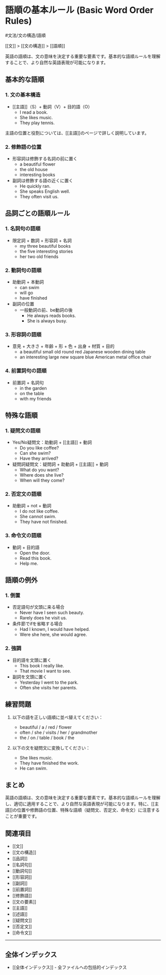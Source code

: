 ﻿# 語順の基本ルール (Basic Word Order Rules)

#文法/文の構造/語順

[[文]] > [[文の構造]] > [[語順]]

英語の語順は、文の意味を決定する重要な要素です。基本的な語順ルールを理解することで、より自然な英語表現が可能になります。

## 基本的な語順

### 1. 文の基本構造
- [[主語]]（S）+ 動詞（V）+ 目的語（O）
  - I read a book.
  - She likes music.
  - They play tennis.

主語の位置と役割については、[[主語]]のページで詳しく説明しています。

### 2. 修飾語の位置
- 形容詞は修飾する名詞の前に置く
  - a beautiful flower
  - the old house
  - interesting books
- 副詞は修飾する語の近くに置く
  - He quickly ran.
  - She speaks English well.
  - They often visit us.

## 品詞ごとの語順ルール

### 1. 名詞句の語順
- 限定詞 + 数詞 + 形容詞 + 名詞
  - my three beautiful books
  - the five interesting stories
  - her two old friends

### 2. 動詞句の語順
- 助動詞 + 本動詞
  - can swim
  - will go
  - have finished
- 副詞の位置
  - 一般動詞の前、be動詞の後
    - He always reads books.
    - She is always busy.

### 3. 形容詞の語順
- 意見 + 大きさ + 年齢 + 形 + 色 + 出身 + 材質 + 目的
  - a beautiful small old round red Japanese wooden dining table
  - an interesting large new square blue American metal office chair

### 4. 前置詞句の語順
- 前置詞 + 名詞句
  - in the garden
  - on the table
  - with my friends

## 特殊な語順

### 1. 疑問文の語順
- Yes/No疑問文：助動詞 + [[主語]] + 動詞
  - Do you like coffee?
  - Can she swim?
  - Have they arrived?
- 疑問詞疑問文：疑問詞 + 助動詞 + [[主語]] + 動詞
  - What do you want?
  - Where does she live?
  - When will they come?

### 2. 否定文の語順
- 助動詞 + not + 動詞
  - I do not like coffee.
  - She cannot swim.
  - They have not finished.

### 3. 命令文の語順
- 動詞 + 目的語
  - Open the door.
  - Read this book.
  - Help me.

## 語順の例外

### 1. 倒置
- 否定語句が文頭に来る場合
  - Never have I seen such beauty.
  - Rarely does he visit us.
- 条件節でifを省略する場合
  - Had I known, I would have helped.
  - Were she here, she would agree.

### 2. 強調
- 目的語を文頭に置く
  - This book I really like.
  - That movie I want to see.
- 副詞を文頭に置く
  - Yesterday I went to the park.
  - Often she visits her parents.

## 練習問題
1. 以下の語を正しい語順に並べ替えてください：
   - beautiful / a / red / flower
   - often / she / visits / her / grandmother
   - the / on / table / book / the

2. 以下の文を疑問文に変換してください：
   - She likes music.
   - They have finished the work.
   - He can swim.

## まとめ
英語の語順は、文の意味を決定する重要な要素です。基本的な語順ルールを理解し、適切に適用することで、より自然な英語表現が可能になります。特に、[[主語]]の位置や修飾語の位置、特殊な語順（疑問文、否定文、命令文）に注意することが重要です。

## 関連項目
- [[文]]
- [[文の構造]]
- [[品詞]]
- [[名詞句]]
- [[動詞句]]
- [[形容詞]]
- [[副詞]]
- [[前置詞]]
- [[修飾語]]
- [[文の要素]]
- [[主語]]
- [[述語]]
- [[疑問文]]
- [[否定文]]
- [[命令文]]

---

## 全体インデックス
- [[全体インデックス]] - 全ファイルへの包括的インデックス 